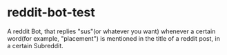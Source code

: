 # reddit-bot-test
A reddit Bot, that replies "sus"(or whatever you want) whenever a certain word(for example, "placement") is mentioned in the title of a reddit post, in a certain Subreddit.
